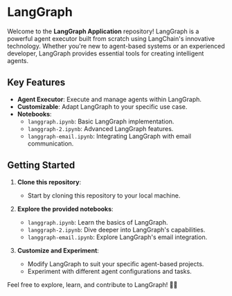 # LangGraph

Welcome to the **LangGraph Application** repository! LangGraph is a powerful agent executor built from scratch using LangChain's innovative technology. Whether you're new to agent-based systems or an experienced developer, LangGraph provides essential tools for creating intelligent agents.

## Key Features

- **Agent Executor**: Execute and manage agents within LangGraph.
- **Customizable**: Adapt LangGraph to your specific use case.
- **Notebooks**:
  - `langgraph.ipynb`: Basic LangGraph implementation.
  - `langgraph-2.ipynb`: Advanced LangGraph features.
  - `langgraph-email.ipynb`: Integrating LangGraph with email communication.

## Getting Started

1. **Clone this repository**:
   - Start by cloning this repository to your local machine.

2. **Explore the provided notebooks**:
   - `langgraph.ipynb`: Learn the basics of LangGraph.
   - `langgraph-2.ipynb`: Dive deeper into LangGraph's capabilities.
   - `langgraph-email.ipynb`: Explore LangGraph's email integration.

3. **Customize and Experiment**:
   - Modify LangGraph to suit your specific agent-based projects.
   - Experiment with different agent configurations and tasks.

Feel free to explore, learn, and contribute to LangGraph! 🚀🤖
